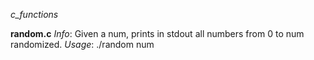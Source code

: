 *c_functions*

**random.c**
  *Info*: Given a num, prints in stdout all numbers from 0 to num randomized.
  *Usage*: ./random num
  
  
